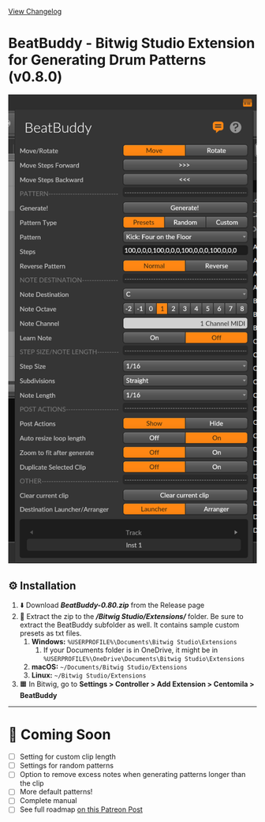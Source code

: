 [View Changelog](CHANGELOG)

# BeatBuddy - Bitwig Studio Extension for Generating Drum Patterns (v0.8.0)

![Screenshot v0.8.0](image.png)

## ⚙️ Installation

1. ⬇️ Download **_BeatBuddy-0.80.zip_** from the Release page
2. 📂 Extract the zip to the **_/Bitwig Studio/Extensions/_** folder. Be sure to extract the BeatBuddy subfolder as well. It contains sample custom presets as txt files.
   1. **Windows:** `%USERPROFILE%\Documents\Bitwig Studio\Extensions`
      1. If your Documents folder is in OneDrive, it might be in `%USERPROFILE%\OneDrive\Documents\Bitwig Studio\Extensions`
   2. **macOS:** `~/Documents/Bitwig Studio/Extensions`
   3. **Linux:** `~/Bitwig Studio/Extensions`
3. 🟧 In Bitwig, go to **Settings > Controller > Add Extension > Centomila > BeatBuddy**  

---

# 🚀 Coming Soon

- [ ] Setting for custom clip length  
- [ ] Settings for random patterns  
- [ ] Option to remove excess notes when generating patterns longer than the clip  
- [ ] More default patterns!
- [ ] Complete manual
- [ ] See full roadmap [on this Patreon Post](https://www.patreon.com/posts/beatbuddy-for-of-122053675)